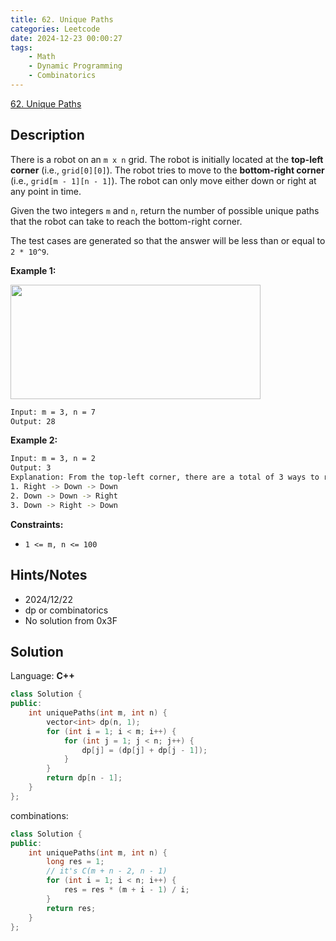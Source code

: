 ```yaml
---
title: 62. Unique Paths
categories: Leetcode
date: 2024-12-23 00:00:27
tags:
    - Math
    - Dynamic Programming
    - Combinatorics
---
```


[62. Unique Paths](https://leetcode.com/problems/unique-paths/description/?envType=problem-list-v2&envId=plakya4j)

## Description

There is a robot on an `m x n` grid. The robot is initially located at the **top-left corner**  (i.e., `grid[0][0]`). The robot tries to move to the **bottom-right corner**  (i.e., `grid[m - 1][n - 1]`). The robot can only move either down or right at any point in time.

Given the two integers `m` and `n`, return the number of possible unique paths that the robot can take to reach the bottom-right corner.

The test cases are generated so that the answer will be less than or equal to `2 * 10^9`.

**Example 1:**

<img src="https://assets.leetcode.com/uploads/2018/10/22/robot_maze.png" style="width: 400px; height: 183px;">

```bash
Input: m = 3, n = 7
Output: 28
```

**Example 2:**

```bash
Input: m = 3, n = 2
Output: 3
Explanation: From the top-left corner, there are a total of 3 ways to reach the bottom-right corner:
1. Right -> Down -> Down
2. Down -> Down -> Right
3. Down -> Right -> Down
```

**Constraints:**

- `1 <= m, n <= 100`

## Hints/Notes

- 2024/12/22
- dp or combinatorics
- No solution from 0x3F

## Solution

Language: **C++**

```C++
class Solution {
public:
    int uniquePaths(int m, int n) {
        vector<int> dp(n, 1);
        for (int i = 1; i < m; i++) {
            for (int j = 1; j < n; j++) {
                dp[j] = (dp[j] + dp[j - 1]);
            }
        }
        return dp[n - 1];
    }
};
```

combinations:

```C++
class Solution {
public:
    int uniquePaths(int m, int n) {
        long res = 1;
        // it's C(m + n - 2, n - 1)
        for (int i = 1; i < n; i++) {
            res = res * (m + i - 1) / i;
        }
        return res;
    }
};
```

